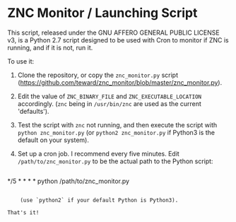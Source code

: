 # ZNC Monitor / Launching Script

This script, released under the GNU AFFERO GENERAL PUBLIC LICENSE v3,
is a Python 2.7 script designed to be used with Cron to monitor if ZNC
is running, and if it is not, run it.

To use it:

 1. Clone the repository, or copy the `znc_monitor.py` script (https://github.com/teward/znc_monitor/blob/master/znc_monitor.py).

 2. Edit the value of `ZNC_BINARY_FILE` and `ZNC_EXECUTABLE_LOCATION` accordingly.  (`znc` being in `/usr/bin/znc` are used as the current 'defaults').
 
 3. Test the script with `znc` not running, and then execute the script with `python znc_monitor.py` (or `python2 znc_monitor.py` if Python3 is the default on your system).
 
 4. Set up a cron job.  I recommend every five minutes.  Edit `/path/to/znc_monitor.py` to be the actual path to the Python script:
 
    ```
*/5 * * * * python /path/to/znc_monitor.py
```

    (use `python2` if your default Python is Python3).
    
That's it!
